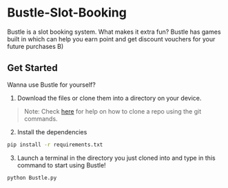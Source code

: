 # Bustle-Slot-Booking

Bustle is a slot booking system. What makes it extra fun? Bustle has games built in which can help you earn point and get discount vouchers for your future purchases B)

## Get Started
Wanna use Bustle for yourself?
  1. Download the files or clone them into a directory on your device.
> Note: Check [here](https://docs.github.com/en/repositories/creating-and-managing-repositories/cloning-a-repository) for help on how to clone a repo using the git        commands.
  2. Install the dependencies
```bash
pip install -r requirements.txt
```
  3. Launch a terminal in the directory you just cloned into and type in this command to start using Bustle!
```
python Bustle.py
```




